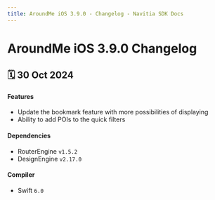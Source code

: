 ```yaml
---
title: AroundMe iOS 3.9.0 - Changelog - Navitia SDK Docs
---
```


# AroundMe iOS 3.9.0 Changelog

<h2>🗓 30 Oct 2024</h2>

#### Features
- Update the bookmark feature with more possibilities of displaying 
- Ability to add POIs to the quick filters

#### Dependencies
 - RouterEngine `v1.5.2`
 - DesignEngine `v2.17.0`

#### Compiler
-  Swift  `6.0`